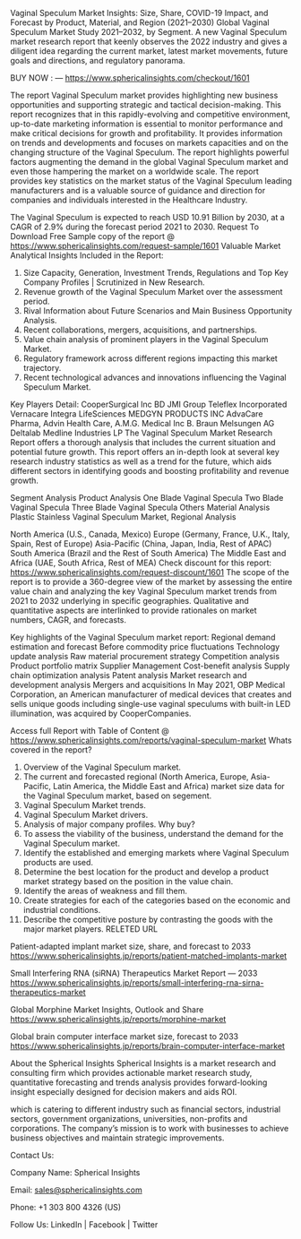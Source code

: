 Vaginal Speculum Market Insights: Size, Share, COVID-19 Impact, and Forecast by Product, Material, and Region (2021–2030)
Global Vaginal Speculum Market Study 2021–2032, by Segment. A new Vaginal Speculum market research report that keenly observes the 2022 industry and gives a diligent idea regarding the current market, latest market movements, future goals and directions, and regulatory panorama.

BUY NOW : — https://www.sphericalinsights.com/checkout/1601

The report Vaginal Speculum market provides highlighting new business opportunities and supporting strategic and tactical decision-making. This report recognizes that in this rapidly-evolving and competitive environment, up-to-date marketing information is essential to monitor performance and make critical decisions for growth and profitability. It provides information on trends and developments and focuses on markets capacities and on the changing structure of the Vaginal Speculum. The report highlights powerful factors augmenting the demand in the global Vaginal Speculum market and even those hampering the market on a worldwide scale. The report provides key statistics on the market status of the Vaginal Speculum leading manufacturers and is a valuable source of guidance and direction for companies and individuals interested in the Healthcare Industry.

The Vaginal Speculum is expected to reach USD 10.91 Billion by 2030, at a CAGR of 2.9% during the forecast period 2021 to 2030.
Request To Download Free Sample copy of the report @ https://www.sphericalinsights.com/request-sample/1601
Valuable Market Analytical Insights Included in the Report:

1. Size Capacity, Generation, Investment Trends, Regulations and Top Key Company Profiles | Scrutinized in New Research.
2. Revenue growth of the Vaginal Speculum Market over the assessment period.
3. Rival Information about Future Scenarios and Main Business Opportunity Analysis.
4. Recent collaborations, mergers, acquisitions, and partnerships.
5. Value chain analysis of prominent players in the Vaginal Speculum Market.
6. Regulatory framework across different regions impacting this market trajectory.
7. Recent technological advances and innovations influencing the Vaginal Speculum Market.

Key Players Detail:
CooperSurgical Inc
BD
JMI Group
Teleflex Incorporated
Vernacare
Integra LifeSciences
MEDGYN PRODUCTS INC
AdvaCare Pharma,
Advin Health Care,
A.M.G. Medical Inc
B. Braun Melsungen AG
Deltalab
Medline Industries LP
The Vaginal Speculum Market Research Report offers a thorough analysis that includes the current situation and potential future growth. This report offers an in-depth look at several key research industry statistics as well as a trend for the future, which aids different sectors in identifying goods and boosting profitability and revenue growth.

Segment Analysis
Product Analysis
One Blade Vaginal Specula
Two Blade Vaginal Specula
Three Blade Vaginal Specula
Others
Material Analysis
Plastic
Stainless
Vaginal Speculum Market, Regional Analysis

North America (U.S., Canada, Mexico)
Europe (Germany, France, U.K., Italy, Spain, Rest of Europe)
Asia-Pacific (China, Japan, India, Rest of APAC)
South America (Brazil and the Rest of South America)
The Middle East and Africa (UAE, South Africa, Rest of MEA)
Check discount for this report: https://www.sphericalinsights.com/request-discount/1601
The scope of the report is to provide a 360-degree view of the market by assessing the entire value chain and analyzing the key Vaginal Speculum market trends from 2021 to 2032 underlying in specific geographies. Qualitative and quantitative aspects are interlinked to provide rationales on market numbers, CAGR, and forecasts.

Key highlights of the Vaginal Speculum market report:
Regional demand estimation and forecast
Before commodity price fluctuations
Technology update analysis
Raw material procurement strategy
Competition analysis
Product portfolio matrix
Supplier Management
Cost-benefit analysis
Supply chain optimization analysis
Patent analysis
Market research and development analysis
Mergers and acquisitions
In May 2021, OBP Medical Corporation, an American manufacturer of medical devices that creates and sells unique goods including single-use vaginal speculums with built-in LED illumination, was acquired by CooperCompanies.

Access full Report with Table of Content @ https://www.sphericalinsights.com/reports/vaginal-speculum-market
Whats covered in the report?
1. Overview of the Vaginal Speculum market.
2. The current and forecasted regional (North America, Europe, Asia-Pacific, Latin America, the Middle East and Africa) market size data for the Vaginal Speculum market, based on segement.
3. Vaginal Speculum Market trends.
4. Vaginal Speculum Market drivers.
5. Analysis of major company profiles.
Why buy?
1. To assess the viability of the business, understand the demand for the Vaginal Speculum market.
2. Identify the established and emerging markets where Vaginal Speculum products are used.
3. Determine the best location for the product and develop a product market strategy based on the position in the value chain.
4. Identify the areas of weakness and fill them.
5. Create strategies for each of the categories based on the economic and industrial conditions.
6. Describe the competitive posture by contrasting the goods with the major market players.
RELETED URL

Patient-adapted implant market size, share, and forecast to 2033
https://www.sphericalinsights.jp/reports/patient-matched-implants-market

Small Interfering RNA (siRNA) Therapeutics Market Report — 2033
https://www.sphericalinsights.jp/reports/small-interfering-rna-sirna-therapeutics-market

Global Morphine Market Insights, Outlook and Share
https://www.sphericalinsights.jp/reports/morphine-market

Global brain computer interface market size, forecast to 2033
https://www.sphericalinsights.jp/reports/brain-computer-interface-market

About the Spherical Insights
Spherical Insights is a market research and consulting firm which provides actionable market research study, quantitative forecasting and trends analysis provides forward-looking insight especially designed for decision makers and aids ROI.

which is catering to different industry such as financial sectors, industrial sectors, government organizations, universities, non-profits and corporations. The company’s mission is to work with businesses to achieve business objectives and maintain strategic improvements.

Contact Us:

Company Name: Spherical Insights

Email: sales@sphericalinsights.com

Phone: +1 303 800 4326 (US)

Follow Us: LinkedIn | Facebook | Twitter

 
